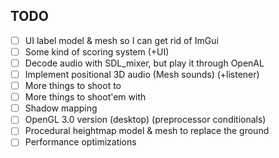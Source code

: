 ## TODO

* [ ] UI label model & mesh so I can get rid of ImGui
* [ ] Some kind of scoring system (+UI)
* [ ] Decode audio with SDL_mixer, but play it through OpenAL
* [ ] Implement positional 3D audio (Mesh sounds) (+listener)
* [ ] More things to shoot to
* [ ] More things to shoot'em with
* [ ] Shadow mapping
* [ ] OpenGL 3.0 version (desktop) (preprocessor conditionals)
* [ ] Procedural heightmap model & mesh to replace the ground
* [ ] Performance optimizations
